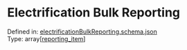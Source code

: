 



# Electrification Bulk Reporting
  
Defined in: [electrificationBulkReporting.schema.json](https://ira-rebates.labworks.org/schemas/electrificationBulkReporting)  
Type: array[[reporting_item](reporting_item.md)]